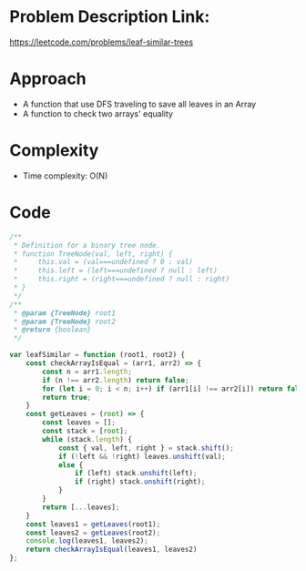 # Problem Description Link:
https://leetcode.com/problems/leaf-similar-trees

# Approach
<!-- Describe your approach to solving the problem. -->
- A function that use DFS traveling to save all leaves in an Array
- A function to check two arrays' equality 

# Complexity
- Time complexity: O(N)
<!-- Add your time complexity here, e.g. $$O(n)$$ -->

# Code
``` javascript []
/**
 * Definition for a binary tree node.
 * function TreeNode(val, left, right) {
 *     this.val = (val===undefined ? 0 : val)
 *     this.left = (left===undefined ? null : left)
 *     this.right = (right===undefined ? null : right)
 * }
 */
/**
 * @param {TreeNode} root1
 * @param {TreeNode} root2
 * @return {boolean}
 */

var leafSimilar = function (root1, root2) {
    const checkArrayIsEqual = (arr1, arr2) => {
        const n = arr1.length;
        if (n !== arr2.length) return false;
        for (let i = 0; i < n; i++) if (arr1[i] !== arr2[i]) return false;
        return true;
    }
    const getLeaves = (root) => {
        const leaves = [];
        const stack = [root];
        while (stack.length) {
            const { val, left, right } = stack.shift();
            if (!left && !right) leaves.unshift(val);
            else {
                if (left) stack.unshift(left);
                if (right) stack.unshift(right);
            }
        }
        return [...leaves];
    }
    const leaves1 = getLeaves(root1);
    const leaves2 = getLeaves(root2);
    console.log(leaves1, leaves2);
    return checkArrayIsEqual(leaves1, leaves2)
};
```
